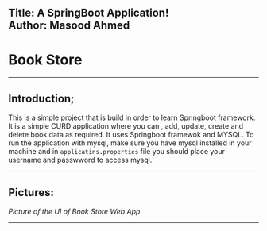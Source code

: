
Title: A SpringBoot Application! <br>
Author: Masood Ahmed <br>
---

# Book Store

____________________________________________________________________________________________________________________________________________________________________


## Introduction;

  This is a simple project that is build in order to learn Springboot framework. It is a simple CURD application where you can , add, update, create and delete book data as required. It uses Springboot framewok and MYSQL. To run the application with mysql, make sure you have mysql installed in your machine and in `applicatins.properties` file you should place your username and passwword to access mysql.

________________________________________________________________________________________________________________________________________________________
  
## Pictures:

*Picture of the UI of Book Store Web App*
  ______________________________________________________________________________________________________________________
